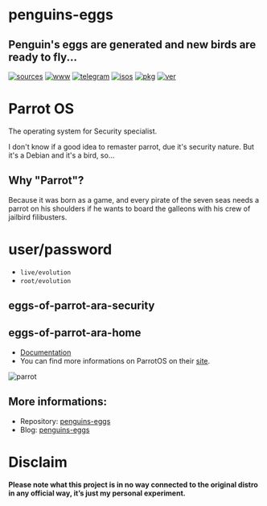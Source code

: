 penguins-eggs
=============

## Penguin&#39;s eggs are generated and new birds are ready to fly...
[![sources](https://img.shields.io/badge/github-sources-cyan)](https://github.com/pieroproietti/penguins-eggs)
[![www](https://img.shields.io/badge/www-blog-cyan)](https://penguins-eggs.net)
[![telegram](https://img.shields.io/badge/telegram-group-cyan)](https://t.me/penguins_eggs)
[![isos](https://img.shields.io/badge/images-ISO-blue)](https://sourceforge.net/projects/penguins-eggs/files/ISOS)
[![pkg](https://img.shields.io/badge/packages-bin-blue)](https://sourceforge.net/projects/penguins-eggs/files/Packages)
[![ver](https://img.shields.io/npm/v/penguins-eggs.svg)](https://npmjs.org/package/penguins-eggs)

# Parrot OS

The operating system for Security specialist.

I don't know if a good idea to remaster parrot, due it's security nature. But it's a Debian and it's a bird, so...

## Why "Parrot"?
Because it was born as a game, and every pirate of the seven seas needs a parrot on his shoulders if he wants to board the galleons with his crew of jailbird filibusters.


# user/password
* ```live/evolution```
* ```root/evolution```

## eggs-of-parrot-ara-security
## eggs-of-parrot-ara-home

* [Documentation](https://www.parrotsec.org/docs/)
* You can find more informations on ParrotOS on their [site](https://www.parrotsec.org).

![parrot](https://www.parrotsec.org/_next/static/media/anonsurf.868f43f7.png)

## More informations:

* Repository: [penguins-eggs](https://github.com/pieroproietti/penguins-eggs)
* Blog: [penguins-eggs](https://penguins-eggs.net)

# Disclaim
__Please note what this project is in no way connected to the original distro in any official way, it’s just my personal experiment.__

